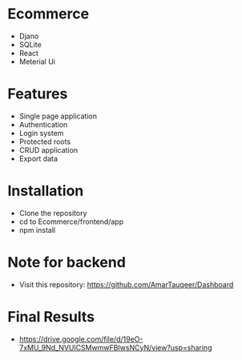 # Ecommerce

- Djano
- SQLite
- React
- Meterial Ui

# Features

- Single page application
- Authentication
- Login system
- Protected roots
- CRUD application
- Export data

# Installation

- Clone the repository
- cd to Ecommerce/frontend/app
- npm install

# Note for backend

- Visit this repository: https://github.com/AmarTauqeer/Dashboard

# Final Results

- https://drive.google.com/file/d/19eO-7xMU_9Nd_NVUlCSMwmwFBIwsNCyN/view?usp=sharing
 


